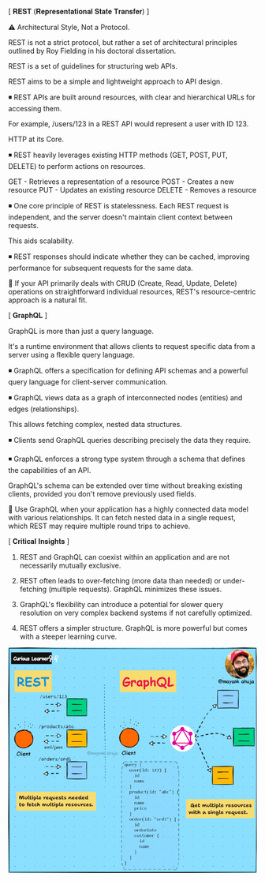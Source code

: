 [ 𝐑𝐄𝐒𝐓 (𝐑𝐞𝐩𝐫𝐞𝐬𝐞𝐧𝐭𝐚𝐭𝐢𝐨𝐧𝐚𝐥 𝐒𝐭𝐚𝐭𝐞 𝐓𝐫𝐚𝐧𝐬𝐟𝐞𝐫) ]

⚠ Architectural Style, Not a Protocol.

REST is not a strict protocol, but rather a set of architectural principles outlined by Roy Fielding in his doctoral dissertation.

REST is a set of guidelines for structuring web APIs.

REST aims to be a simple and lightweight approach to API design.

◾ REST APIs are built around resources, with clear and hierarchical URLs for accessing them.

For example, /users/123 in a REST API would represent a user with ID 123.

HTTP at its Core.

◾ REST heavily leverages existing HTTP methods (GET, POST, PUT, DELETE) to perform actions on resources.

GET - Retrieves a representation of a resource
POST - Creates a new resource
PUT - Updates an existing resource
DELETE - Removes a resource

◾ One core principle of REST is statelessness. Each REST request is independent, and the server doesn't maintain client context between requests.

This aids scalability.

◾ REST responses should indicate whether they can be cached, improving performance for subsequent requests for the same data.

📌 If your API primarily deals with CRUD (Create, Read, Update, Delete) operations on straightforward individual resources, REST's resource-centric approach is a natural fit.


[ 𝐆𝐫𝐚𝐩𝐡𝐐𝐋 ]

GraphQL is more than just a query language.

It's a runtime environment that allows clients to request specific data from a server using a flexible query language.

◾ GraphQL offers a specification for defining API schemas and a powerful query language for client-server communication.

◾ GraphQL views data as a graph of interconnected nodes (entities) and edges (relationships).

This allows fetching complex, nested data structures.

◾ Clients send GraphQL queries describing precisely the data they require.

◾ GraphQL enforces a strong type system through a schema that defines the capabilities of an API.

GraphQL's schema can be extended over time without breaking existing clients, provided you don't remove previously used fields.

📌 Use GraphQL when your application has a highly connected data model with various relationships. It can fetch nested data in a single request, which REST may require multiple round trips to achieve.

[ 𝐂𝐫𝐢𝐭𝐢𝐜𝐚𝐥 𝐈𝐧𝐬𝐢𝐠𝐡𝐭𝐬 ]

1. REST and GraphQL can coexist within an application and are not necessarily mutually exclusive.

2. REST often leads to over-fetching (more data than needed) or under-fetching (multiple requests). GraphQL minimizes these issues.

3. GraphQL's flexibility can introduce a potential for slower query resolution on very complex backend systems if not carefully optimized.

4. REST offers a simpler structure. GraphQL is more powerful but comes with a steeper learning curve.

![image](https://github.com/r-shreesha/Interview-Prep/blob/main/Design%20Diagrams/Rest%20vs%20GraphQL.gif)
